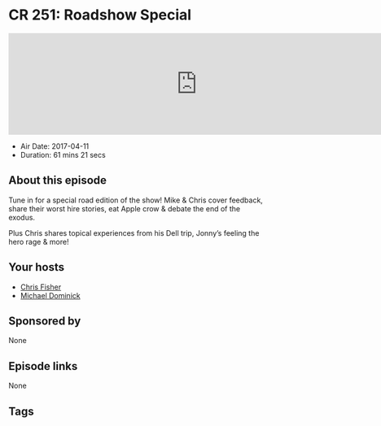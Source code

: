 # CR 251: Roadshow Special

<iframe src="https://player.fireside.fm/v2/MLf2ZzhC+JqJDf1sL?theme=dark" width="740" height="200" frameborder="0" scrolling="no"></iframe>

* Air Date: 2017-04-11
* Duration: 61 mins 21 secs

## About this episode

Tune in for a special road edition of the show! Mike & Chris cover feedback, share their worst hire stories, eat Apple crow & debate the end of the exodus.

Plus Chris shares topical experiences from his Dell trip, Jonny’s feeling the hero rage & more!

## Your hosts
* [Chris Fisher](https://coder.show/hosts/chrislas)
* [Michael Dominick](https://coder.show/hosts/michael)

## Sponsored by

None



## Episode links

None



## Tags

